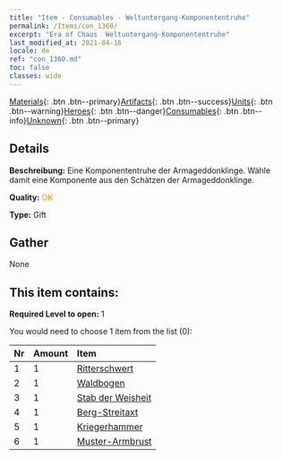 ```yaml
---
title: "Item - Consumables - Weltuntergang-Komponententruhe"
permalink: /Items/con_1360/
excerpt: "Era of Chaos  Weltuntergang-Komponententruhe"
last_modified_at: 2021-04-16
locale: de
ref: "con_1360.md"
toc: false
classes: wide
---
```

 [Materials](/de/Items/){: .btn .btn--primary}[Artifacts](/de/Items/Artifacts/){: .btn .btn--success}[Units](/de/Items/Units/){: .btn .btn--warning}[Heroes](/de/Items/Heroes/){: .btn .btn--danger}[Consumables](/de/Items/Consumables/){: .btn .btn--info}[Unknown](/de/Items/Unknown/){: .btn .btn--primary}

## Details
 **Beschreibung:** Eine Komponententruhe der Armageddonklinge. Wähle damit eine Komponente aus den Schätzen der Armageddonklinge.

 **Quality:** <span style="color: #FF8C00">OK</span>

 **Type:** Gift

## Gather

  None

## This item contains:

 **Required Level to open:** 1

 You would need to choose 1 item from the list (0):

  | Nr | Amount |     Item    |
  |:---|:-------|:------------|
  | 1 | 1 | [Ritterschwert](/de/Items/art_166/) |  | 
  | 2 | 1 | [Waldbogen](/de/Items/art_167/) |  | 
  | 3 | 1 | [Stab der Weisheit](/de/Items/art_168/) |  | 
  | 4 | 1 | [Berg-Streitaxt](/de/Items/art_169/) |  | 
  | 5 | 1 | [Kriegerhammer](/de/Items/art_170/) |  | 
  | 6 | 1 | [Muster-Armbrust](/de/Items/art_171/) |  | 
